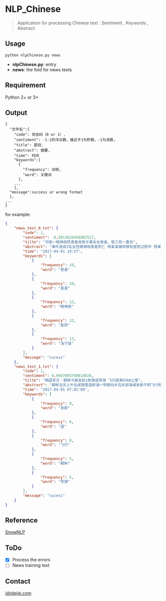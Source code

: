 # NLP_Chinese

> Application for processing Chinese text : Sentiment , Keywords , Abstract

## Usage

```shell
python nlpChinese.py news
```

- **nlpChinese.py**: entry
- **news**: the fold for news texts

## Requirement

Python 2+ or 3+

## Output

```
{
  "文件名":{
    "code": 状态码（0 or 1）,
   	"sentiment": -1-1的浮点数，接近于1为积极，-1为消极,
    "title": 题目,
    "abstract": 摘要,
    "time": 时间
    "keywords":[
      {
        "frequency": 词频,
    	"word": 关键词
      },
    ...
    ],
  "message":success or wrong format
  },
...
}
```



for example:

```json
{
    "news_test_0.txt": {  
        "code": 1,
        "sentiment": -0.5913626456902517,
        "tilte": "河南一精神病院患者用筷子袭击女患者，致三死一重伤",
        "abstract": "事件造成3名女性精神病患者死亡 杨某某被转移到医院过程中 杨某某家属与大众医院联系 并与医院工作人员一同将杨某某转移安置到该院“四防”病区 63岁的女患者云某某已死亡 ",
        "time": "2017-04-01 19:57",
        "keywords": [
            {
                "frequency": 19,
                "word": "患者"
            },
            {
                "frequency": 10,
                "word": "某某"
            },
            {
                "frequency": 12,
                "word": "精神病"
            },
            {
                "frequency": 12,
                "word": "医院"
            },
            {
                "frequency": 13,
                "word": "洛宁县"
            }
        ],
        "message": "sucess"
    },
    "news_test_1.txt": {
        "code": 1,
        "sentiment": 0.9947093760814028,
        "tilte": "韩国军方：朝鲜今晨发射1枚弹道导弹 飞行距离约60公里",
        "abstract": "朝鲜当天上午在咸镜南道新浦一带朝向半岛东部海域发射不明飞行物 因此当天发射的飞行物为潜射导弹的可能性较小 该飞行物为1枚弹道导弹 这是朝鲜于3月22日发射弹道导弹遭失败后时隔14天再次发射飞行物 朝方当天上午6时40分许发射的该飞行物 ",
        "time": "2017-04-05 07:02:00",
        "keywords": [
            {
                "frequency": 8,
                "word": "发射"
            },
            {
                "frequency": 6,
                "word": "道"
            },
            {
                "frequency": 8,
                "word": "飞行"
            },
            {
                "frequency": 5,
                "word": "朝鲜"
            },
            {
                "frequency": 5,
                "word": "导弹"
            }
        ],
        "message": "sucess"
    }
}
```



## Reference

[SnowNLP](https://github.com/isnowfy/snownlp)

## ToDo

- [x] Process the errors
- [ ] News training text

## Contact

i@idejie.com